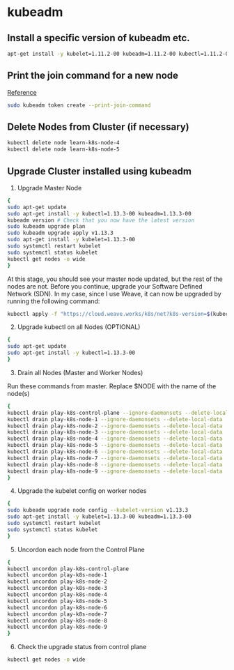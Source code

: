 # kubeadm

## Install a specific version of kubeadm etc.

```bash
apt-get install -y kubelet=1.11.2-00 kubeadm=1.11.2-00 kubectl=1.11.2-00 kubernetes-cni=0.6.0-00
```

## Print the join command for a new node

[Reference](https://linuxacademy.com/community/posts/show/topic/25431-tip-kubeadm-print-join-command)

```bash
sudo kubeadm token create --print-join-command
```

## Delete Nodes from Cluster (if necessary)

```bash
kubectl delete node learn-k8s-node-4
kubectl delete node learn-k8s-node-5
```

## Upgrade Cluster installed using kubeadm

1. Upgrade Master Node

```bash
{
sudo apt-get update
sudo apt-get install -y kubectl=1.13.3-00 kubeadm=1.13.3-00
kubeadm version # Check that you now have the latest version
sudo kubeadm upgrade plan
sudo kubeadm upgrade apply v1.13.3
sudo apt-get install -y kubelet=1.13.3-00
sudo systemctl restart kubelet
sudo systemctl status kubelet
kubectl get nodes -o wide
}
```

At this stage, you should see your master node updated, but the rest of the nodes are not. Before you continue, upgrade your Software Defined Network (SDN). In my case, since I use Weave, it can now be upgraded by running the following command:

```bash
kubectl apply -f "https://cloud.weave.works/k8s/net?k8s-version=$(kubectl version | base64 | tr -d '\n')"
```

2. Upgrade kubectl on all Nodes (OPTIONAL)

```bash
{
sudo apt-get update
sudo apt-get install -y kubectl=1.13.3-00
}
```

3. Drain all Nodes (Master and Worker Nodes)

Run these commands from master. Replace $NODE with the name of the node(s)

```bash
{
kubectl drain play-k8s-control-plane --ignore-daemonsets --delete-local-data
kubectl drain play-k8s-node-1 --ignore-daemonsets --delete-local-data
kubectl drain play-k8s-node-2 --ignore-daemonsets --delete-local-data
kubectl drain play-k8s-node-3 --ignore-daemonsets --delete-local-data
kubectl drain play-k8s-node-4 --ignore-daemonsets --delete-local-data
kubectl drain play-k8s-node-5 --ignore-daemonsets --delete-local-data
kubectl drain play-k8s-node-6 --ignore-daemonsets --delete-local-data
kubectl drain play-k8s-node-7 --ignore-daemonsets --delete-local-data
kubectl drain play-k8s-node-8 --ignore-daemonsets --delete-local-data
kubectl drain play-k8s-node-9 --ignore-daemonsets --delete-local-data
}
```

4. Upgrade the kubelet config on worker nodes

```bash
{
sudo kubeadm upgrade node config --kubelet-version v1.13.3
sudo apt-get install -y kubelet=1.13.3-00 kubeadm=1.13.3-00
sudo systemctl restart kubelet
sudo systemctl status kubelet
}
```

5. Uncordon each node from the Control Plane

```bash
{
kubectl uncordon play-k8s-control-plane
kubectl uncordon play-k8s-node-1
kubectl uncordon play-k8s-node-2
kubectl uncordon play-k8s-node-3
kubectl uncordon play-k8s-node-4
kubectl uncordon play-k8s-node-5
kubectl uncordon play-k8s-node-6
kubectl uncordon play-k8s-node-7
kubectl uncordon play-k8s-node-8
kubectl uncordon play-k8s-node-9
}

```

6. Check the upgrade status from control plane

```bash
kubectl get nodes -o wide
```
